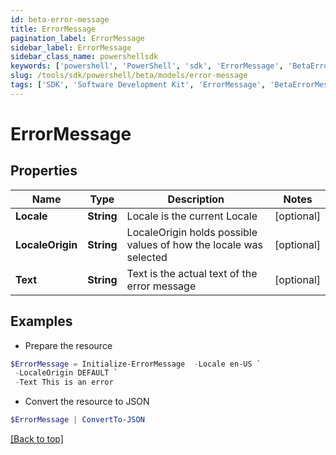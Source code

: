 ```yaml
---
id: beta-error-message
title: ErrorMessage
pagination_label: ErrorMessage
sidebar_label: ErrorMessage
sidebar_class_name: powershellsdk
keywords: ['powershell', 'PowerShell', 'sdk', 'ErrorMessage', 'BetaErrorMessage'] 
slug: /tools/sdk/powershell/beta/models/error-message
tags: ['SDK', 'Software Development Kit', 'ErrorMessage', 'BetaErrorMessage']
---
```



# ErrorMessage

## Properties

Name | Type | Description | Notes
------------ | ------------- | ------------- | -------------
**Locale** | **String** | Locale is the current Locale | [optional] 
**LocaleOrigin** | **String** | LocaleOrigin holds possible values of how the locale was selected | [optional] 
**Text** | **String** | Text is the actual text of the error message | [optional] 

## Examples

- Prepare the resource
```powershell
$ErrorMessage = Initialize-ErrorMessage  -Locale en-US `
 -LocaleOrigin DEFAULT `
 -Text This is an error
```

- Convert the resource to JSON
```powershell
$ErrorMessage | ConvertTo-JSON
```


[[Back to top]](#) 

